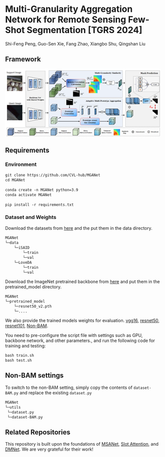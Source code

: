 # Multi-Granularity Aggregation Network for Remote Sensing Few-Shot Segmentation [TGRS 2024]
Shi-Feng Peng, Guo-Sen Xie, Fang Zhao, Xiangbo Shu, Qingshan Liu


## Framework

![framework](framework1.png)



## Requirements

### Environment

```
git clone https://github.com/CVL-hub/MGANet
cd MGANet

conda create -n MGANet python=3.9
conda activate MGANet

pip install -r requirements.txt
```

### Dataset and Weights

Download the datasets from [here](https://pan.baidu.com/s/1NjZxFxLCNcaTCu_uQO8NNA?pwd=2f3y) and the put them in the data directory.

```
MGANet
└─data
    └─iSAID
        └─train
        └─val
    └─LoveDA
    	└─train
    	└─val
```



Download the ImageNet pretrained backbone from [here](https://pan.baidu.com/s/1l9CPkmP69sbxzUYUtwVISg?pwd=n314) and put them in the pretrained_model directory.

```
MGANet
└─pretrained_model
	└─resnet50_v2.pth
	└─....
```

We also provide the trained models weights for evaluation. [vgg16](https://drive.google.com/file/d/1SH3jOrV1zNyNJNyiEfPdNz7x7_7MWKjp/view?usp=drive_link),  [resnet50](https://drive.google.com/drive/folders/10W9SjQFjWVVF8JFTOypUaLSPMaNCirEl?usp=drive_link),  [resnet101](https://drive.google.com/drive/folders/1QNhpuzppl699Y3GE4nQLXpTN03hDPy-7?usp=drive_link), [Non-BAM](https://drive.google.com/drive/folders/1FgezcFfhQpaC5rvSg218CPKE0vjwkb8I?usp=drive_link).

You need to pre-configure the script file with settings such as GPU, backbone network, and other parameters., and run the following code for training and testing:

```
bash train.sh
bash test.sh
```



## Non-BAM settings

 To switch to the non-BAM setting, simply copy the contents of `dataset-BAM.py` and replace the existing `dataset.py`

```
MGANet
└─utils
 └─dataset.py
 └─dataset-BAM.py

```



## Related Repositories

This repository is built upon the foundations of [MSANet](https://github.com/AIVResearch/MSANet), [Slot Attention](https://github.com/google-research/google-research/tree/master/slot_attention), and [DMNet](https://github.com/HanboBizl/DMNet?tab=readme-ov-file). We are very grateful for their work!
